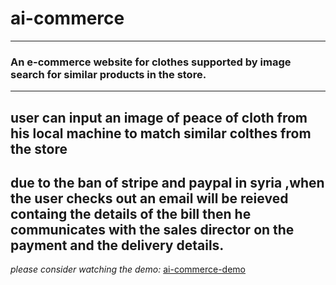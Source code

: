 # ai-commerce 
---
### An e-commerce website for clothes supported by image search for similar products in the store.
---
user can input an image of peace of cloth from his local machine to match similar colthes from the store
---
due to the ban of stripe and paypal in syria ,when the user checks out an email will be reieved containg the details of the bill then he communicates with the sales director on the payment and the delivery details.
---
*please consider watching the demo:*
[ai-commerce-demo](https://1drv.ms/v/c/ca524006c0ac4fc8/EaX-sWjlEFpAl1N9n-Z0XsgBpiCcNEyqbQBRwIfJirdeBg?e=rEvwAF)
